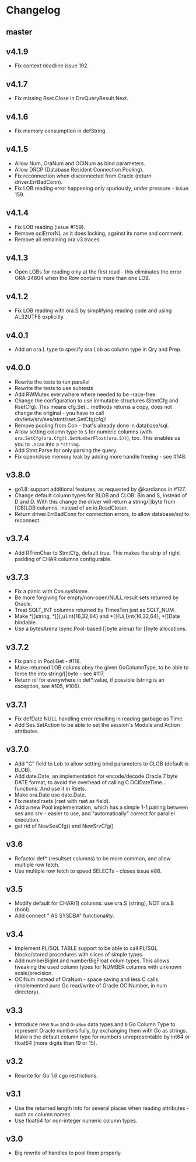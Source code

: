 # Changelog #

## master ##

## v4.1.9 ##
  * Fix context deadline issue 192.

## v4.1.7 ##
  * Fix missing Rset.Close in DrvQueryResult.Next.

## v4.1.6 ##
  * Fix memory consumption in defString.

## v4.1.5 ##
  * Allow Num, OraNum and OCINum as bind parameters.
  * Allow DRCP (Database Resident Connection Pooling).
  * Fix reconnection when disconnected from Oracle (return driver.ErrBadConn).
  * Fix LOB reading error happening only spuriously, under pressure - issue 159.

## v4.1.4 ##
  * Fix LOB reading (issue #159).
  * Remove ociErrorNL as it does locking, against its name and comment.
  * Remove all remaining ora.v3 traces.

## v4.1.3 ##
  * Open LOBs for reading only at the first read - this eliminates the error
    ORA-24804 when the Row contains more than one LOB.

## v4.1.2 ##
  * Fix LOB reading with ora.S by simplifying reading code and using AL32UTF8 explicitly.

## v4.0.1 ##
  * Add an ora.L type to specify ora.Lob as column type in Qry and Prep.

## v4.0.0 ##
  * Rewrite the tests to run parallel
  * Rewrite the tests to use subtests
  * Add RWMutex everywhere where needed to be -race-free
  * Change the configuration to use immutable structures (StmtCfg and RsetCfg).
    This means cfg.Set... methods returns a copy, does not change the original -
	you have to call drv/env/srv/ses/stmt/rset.SetCfg(cfg)!
  * Remove pooling from Con - that's already done in database/sql.
  * Allow setting column type to `S` for numeric columns
    (with `ora.SetCfg(ora.Cfg().SetNumberFloat(ora.S))`), too.
	This enables us you to `.Scan` into a `*string`.
  * Add Stmt.Parse for only parsing the query.
  * Fix open/close memory leak by adding more handle freeing - see #148.

## v3.8.0 ##
  * go1.8: support additional features, as requested by @kardianos in #127.
  * Change default column types for BLOB and CLOB: Bin and S, instead of D and D.
    With this change the driver will return a string/[]byte from [CB]LOB columns,
	instead of an io.ReadCloser.
  * Return driver.ErrBadConn for connection errors, to allow database/sql to reconnect.

## v3.7.4 ##
  * Add RTrimChar to StmtCfg, default true. This makes the strip of right padding of CHAR columns configurable.

## v3.7.3 ##
  * Fix a panic with Con.sysName.
  * Be more forgiving for empty/non-open/NULL result sets returned by Oracle.
  * Treat SQLT_INT columns returned by TimesTen just as SQLT_NUM.
  * Make *[]string, *[]{,u}int{16,32,64} and *[]{Ui,I}nt{16,32,64}, *[]Date bindable.
  * Use a bytesArena (sync.Pool-based []byte arena) for []byte allocations.

## v3.7.2 ##
  * Fix panic in Pool.Get - #118.
  * Make returned LOB colums obey the given GoColumnType, to be able to force the into string/[]byte - see #117.
  * Return nil for everywhere in def*.value, if possible (string is an exception, see #105, #106).

## v3.7.1 ##
  * Fix defDate NULL handling error resulting in reading garbage as Time.
  * Add Ses.SetAction to be able to set the session's Module and Action attributes.

## v3.7.0 ##
  * Add "C" field to Lob to allow setting bind parameters to CLOB (default is BLOB).
  * Add date.Date, an implementation for encode/decode Oracle 7 byte DATE format, to avoid the overhead of calling C.OCIDateTime... functions. And use it in Rsets.
  * Make ora.Date use date.Date.
  * Fix nested rsets (rset with rset as field).
  * Add a new Pool implementation, which has a simple 1-1 pairing between ses and srv - easier to use,
    and "automatically" correct for parallel execution.
  * get rid of NewSesCfg() and NewSrvCfg()

## v3.6 ##
  * Refactor def* (resultset columns) to be more common, and allow multiple row fetch.
  * Use multiple row fetch to speed SELECTs - closes issue #86.

## v3.5 ##
  * Modify default for CHAR(1) columns: use ora.S (string), NOT ora.B (bool).
  * Add connect " AS SYSDBA" functionality.

## v3.4 ##
  * Implement PL/SQL TABLE support to be able to call PL/SQL blocks/stored procedures with slices of simple types.
  * Add numberBigInt and numberBigFloat colum types.
    This allows tweaking the used column types for NUMBER columns with unknown scale/precision.
  * OCINum instead of OraNum - space saving and less C calls (implemented pure Go read/write of Oracle OCINumber, in num directory).

## v3.3 ##
  * Introduce new `Num` and `OraNum` data types and `N` Go Column Type to represent Oracle numbers fully, by exchanging them with Go as strings.
    Make `N` the default column type for numbers unrepresentable by int64 or float64 (more digits than 19 or 15).

## v3.2 ##
  * Rewrite for Go 1.6 cgo restrictions.

## v3.1 ##

  * Use the returned length info for several places when reading attributes - such as column names.
  * Use float64 for non-integer numeric column types.

## v3.0 ##

  * Big rewrite of handles to pool them properly.
